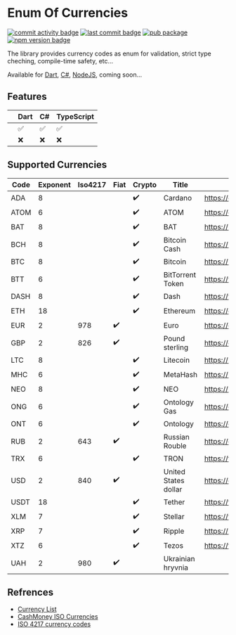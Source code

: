 # Enum Of Currencies
[![commit activity badge](https://img.shields.io/github/commit-activity/m/freemework/enum.currency)](https://github.com/freemework/enum.currency/pulse)
[![last commit badge](https://img.shields.io/github/last-commit/freemework/enum.currency)](https://github.com/freemework/enum.currency/graphs/commit-activity)
[![pub package](https://img.shields.io/pub/v/freemework_enum_currency.svg)](https://pub.dev/packages/freemework_enum_currency)
[![npm version badge](https://img.shields.io/npm/v/@freemework/enum-currency.svg)](https://www.npmjs.com/package/@freemework/enum-currency)

The library provides currency codes as enum for validation, strict type cheching, compile-time safety, etc...

Available for [Dart](https://pub.dev/packages/freemework_enum_currency), [C#](TDB), [NodeJS](https://www.npmjs.com/package/@freemework/enum-currency), coming soon...

## Features

| | Dart                | C#                  | TypeScript          |
|-|---------------------|---------------------|---------------------|
| | :white_check_mark:  | :white_check_mark:  | :white_check_mark:  |
| | :x:                 | :x:                 | :x:                 |

## Supported Currencies
| Code | Exponent | Iso4217 |        Fiat        |       Crypto       |        Title         |                   Reference URL                    |
|------|----------|---------|--------------------|--------------------|----------------------|----------------------------------------------------|
| ADA  |    8     |         |                    | :heavy_check_mark: |       Cardano        |                https://cardano.org/                |
| ATOM |    6     |         |                    | :heavy_check_mark: |         ATOM         |              https://cosmos.network/               |
| BAT  |    8     |         |                    | :heavy_check_mark: |         BAT          |          https://basicattentiontoken.org/          |
| BCH  |    8     |         |                    | :heavy_check_mark: |     Bitcoin Cash     |              https://bitcoincash.org/              |
| BTC  |    8     |         |                    | :heavy_check_mark: |       Bitcoin        |                https://bitcoin.org/                |
| BTT  |    6     |         |                    | :heavy_check_mark: |   BitTorrent Token   |       https://www.bittorrent.com/token/btt/        |
| DASH |    8     |         |                    | :heavy_check_mark: |         Dash         |               https://www.dash.org/                |
| ETH  |    18    |         |                    | :heavy_check_mark: |       Ethereum       |               https://ethereum.org/                |
| EUR  |    2     |   978   | :heavy_check_mark: |                    |         Euro         |         https://en.wikipedia.org/wiki/Euro         |
| GBP  |    2     |   826   | :heavy_check_mark: |                    |    Pound sterling    |    https://en.wikipedia.org/wiki/Pound_sterling    |
| LTC  |    8     |         |                    | :heavy_check_mark: |       Litecoin       |               https://litecoin.com/                |
| MHC  |    6     |         |                    | :heavy_check_mark: |       MetaHash       |               https://metahash.org/                |
| NEO  |    8     |         |                    | :heavy_check_mark: |         NEO          |                  https://neo.org/                  |
| ONG  |    6     |         |                    | :heavy_check_mark: |     Ontology Gas     |                  https://ont.io/                   |
| ONT  |    6     |         |                    | :heavy_check_mark: |       Ontology       |                  https://ont.io/                   |
| RUB  |    2     |   643   | :heavy_check_mark: |                    |    Russian Rouble    |    https://en.wikipedia.org/wiki/Russian_ruble     |
| TRX  |    6     |         |                    | :heavy_check_mark: |         TRON         |               https://tron.network/                |
| USD  |    2     |   840   | :heavy_check_mark: |                    | United States dollar | https://en.wikipedia.org/wiki/United_States_dollar |
| USDT |    18    |         |                    | :heavy_check_mark: |        Tether        |                 https://tether.to/                 |
| XLM  |    7     |         |                    | :heavy_check_mark: |       Stellar        |              https://www.stellar.org/              |
| XRP  |    7     |         |                    | :heavy_check_mark: |        Ripple        |               https://ripple.com/xrp               |
| XTZ  |    6     |         |                    | :heavy_check_mark: |        Tezos         |                 https://tezos.com/                 |
| UAH  |    2     |   980   | :heavy_check_mark: |                    |  Ukrainian hryvnia   |                                                    |


## Refrences

* [Currency List](https://github.com/umpirsky/currency-list)
* [CashMoney ISO Currencies](https://github.com/cashmoneyjs/iso-currencies)
* [ISO 4217 currency codes](https://github.com/zbrox/iso_currency)